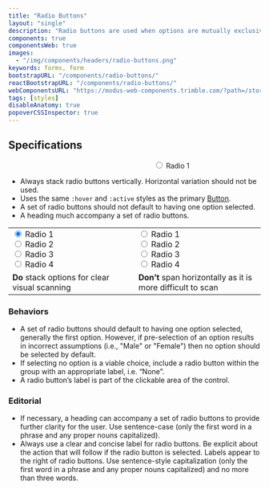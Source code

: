 ```yaml
---
title: "Radio Buttons"
layout: "single"
description: "Radio buttons are used when options are mutually exclusive."
components: true
componentsWeb: true
images:
  - "/img/components/headers/radio-buttons.png"
keywords: forms, form
bootstrapURL: "/components/radio-buttons/"
reactBootstrapURL: "/components/radio-buttons/"
webComponentsURL: "https://modus-web-components.trimble.com/?path=/story/components-radio-group--default"
tags: [styles]
disableAnatomy: true
popoverCSSInspector: true
---
```


## Specifications

<div class="guide-example-block bg-secondary py-5 mb-2" style="padding-left: 290px; --bs-bg-opacity: 0.03;">
  <div class="guide-sample py-3">
  <div class="form-check my-2">
  <input class="form-check-input pe-none"
    type="radio"
    name="Radios"
    id="Radios1"
    value="option1"
    data-bs-toggle="popover"
    data-bs-placement="left"
    data-bs-custom-class="popover-css-inspector"
    data-css-inspector-hide="b-radius color font-size margin padding"
    data-css-inspector-show="b-color"
    >
  <label class="form-check-label pe-none" for="Radios1"
    data-bs-toggle="popover"
    data-bs-placement="right"
    data-bs-custom-class="popover-css-inspector"
    data-css-inspector-hide="bg-color b-radius height margin padding"
    data-css-inspector-show="">
    Radio 1
  </label>
</div>
</div>
</div>

- Always stack radio buttons vertically. Horizontal variation should not be used.
- Uses the same `:hover` and `:active` styles as the primary [Button](/components/web/buttons/).
- A set of radio buttons should not default to having one option selected.
- A heading much accompany a set of radio buttons.

<table class="table table-bordered">
  <tr>
    <td width="50%">
   <div class="form-check">
  <input class="form-check-input" type="radio" name="exampleRadios" id="exampleRadios1" value="option1" checked>
  <label class="form-check-label" for="exampleRadios1">
    Radio 1
  </label>
</div>
<div class="form-check">
  <input class="form-check-input" type="radio" name="exampleRadios" id="exampleRadios2" value="option2">
  <label class="form-check-label" for="exampleRadios2">
    Radio 2
  </label>
</div>
<div class="form-check">
  <input class="form-check-input" type="radio" name="exampleRadios" id="exampleRadios3" value="option3">
  <label class="form-check-label" for="exampleRadios3">
    Radio 3
  </label>
</div>
<div class="form-check">
  <input class="form-check-input" type="radio" name="exampleRadios" id="exampleRadios4" value="option4">
  <label class="form-check-label" for="exampleRadios4">
    Radio 4
  </label>
</div>
    </td>
    <td>
      <div class="form-check form-check-inline">
  <input class="form-check-input" type="radio" name="inlineRadioOptions" id="inlineRadio1" value="option1">
  <label class="form-check-label" for="inlineRadio1">Radio 1</label>
</div>
<div class="form-check form-check-inline">
  <input class="form-check-input" type="radio" name="inlineRadioOptions" id="inlineRadio2" value="option2">
  <label class="form-check-label" for="inlineRadio2">Radio 2</label>
</div>
<div class="form-check form-check-inline">
  <input class="form-check-input" type="radio" name="inlineRadioOptions" id="inlineRadio3" value="option3">
  <label class="form-check-label" for="inlineRadio3">Radio 3</label>
</div>
<div class="form-check form-check-inline">
  <input class="form-check-input" type="radio" name="inlineRadioOptions" id="inlineRadio4" value="option3">
  <label class="form-check-label" for="inlineRadio4">Radio 4</label>
</div>
</div>
    </td>
  </tr>
  <tr>
    <td class="do">
      <strong class="text-success">Do</strong> stack options for clear visual
      scanning
    </td>
    <td class="dont">
      <strong class="text-danger">Don’t</strong> span horizontally as it is more
      difficult to scan
    </td>
  </tr>
</table>

### Behaviors

- A set of radio buttons should default to having one option selected, generally the first option. However, if pre-selection of an option results in incorrect assumptions (i.e., "Male" or "Female") then no option should be selected by default.
- If selecting no option is a viable choice, include a radio button within the group with an appropriate label, i.e. “None”.
- A radio button’s label is part of the clickable area of the control.

### Editorial

- If necessary, a heading can accompany a set of radio buttons to provide further clarity for the user. Use sentence-case (only the first word in a phrase and any proper nouns capitalized).
- Always use a clear and concise label for radio buttons. Be explicit about the action that will follow if the radio button is selected. Labels appear to the right of radio buttons. Use sentence-style capitalization (only the first word in a phrase and any proper nouns capitalized) and no more than three words.
